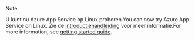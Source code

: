 > [!NOTE]
> <span data-ttu-id="44173-101">U kunt nu Azure App Service op Linux proberen.</span><span class="sxs-lookup"><span data-stu-id="44173-101">You can now try Azure App Service on Linux.</span></span> <span data-ttu-id="44173-102">Zie de [introductiehandleiding](../articles/app-service/app-service-linux-readme.md) voor meer informatie.</span><span class="sxs-lookup"><span data-stu-id="44173-102">For more information, see [getting started guide](../articles/app-service/app-service-linux-readme.md).</span></span>
> 
> 

